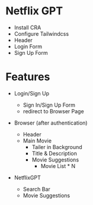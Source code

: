 # Netflix GPT

- Install CRA
- Configure Tailwindcss
- Header
- Login Form
- Sign Up Form

# Features

- Login/Sign Up
  - Sign In/Sign Up Form
  - redirect to Browser Page
- Browser (after authentication)

  - Header
  - Main Movie
    - Tailer in Background
    - Title & Description
    - Movie Suggestions
      - Movie List \* N

- NetflixGPT
  - Search Bar
  - Movie Suggestions
